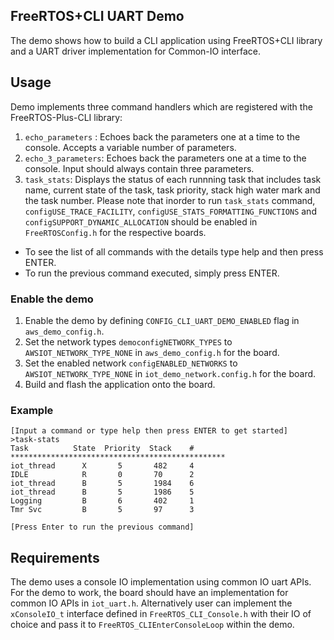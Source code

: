 ## FreeRTOS+CLI UART Demo 
The demo shows how to build a CLI application using FreeRTOS+CLI library and a UART driver implementation for Common-IO interface.

## Usage

Demo implements three command handlers which are registered with the FreeRTOS-Plus-CLI library:
1. `echo_parameters` : Echoes back the parameters one at a time to the console. Accepts a variable number of parameters.
2. `echo_3_parameters`: Echoes back the parameters one at a time to the console. Input should always contain three parameters.
3. `task_stats`: Displays the status of each runnning task that includes task name, current state of the task, task priority, stack high water mark and the task number.
Please note that inorder to run `task_stats` command, `configUSE_TRACE_FACILITY`, `configUSE_STATS_FORMATTING_FUNCTIONS` and `configSUPPORT_DYNAMIC_ALLOCATION` should be enabled in `FreeRTOSConfig.h` for the respective boards. 

* To see the list of all commands with the details type help and then press ENTER.
* To run the previous command executed, simply press ENTER.

### Enable the demo

1. Enable the demo by defining `CONFIG_CLI_UART_DEMO_ENABLED` flag in `aws_demo_config.h`.
2. Set the network types `democonfigNETWORK_TYPES` to `AWSIOT_NETWORK_TYPE_NONE` in `aws_demo_config.h` for the board.
3. Set the enabled network `configENABLED_NETWORKS` to `AWSIOT_NETWORK_TYPE_NONE` in `iot_demo_network.config.h` for the board.
3. Build and flash the application onto the board.

### Example

```
[Input a command or type help then press ENTER to get started]
>task-stats
Task          State  Priority  Stack    #
************************************************
iot_thread      X       5       482     4
IDLE            R       0       70      2
iot_thread      B       5       1984    6
iot_thread      B       5       1986    5
Logging         B       6       402     1
Tmr Svc         B       5       97      3

[Press Enter to run the previous command]
```

## Requirements

The demo uses a console IO implementation using common IO uart APIs. For the demo to work, the board should have an implementation for common IO APIs in `iot_uart.h`. 
Alternatively user can implement the `xConsoleIO_t` interface defined in `FreeRTOS_CLI_Console.h` with their IO of choice and pass it to `FreeRTOS_CLIEnterConsoleLoop` within the demo.
